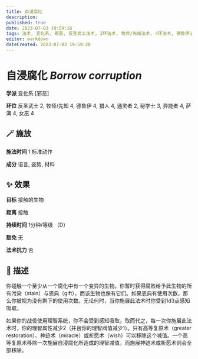 ```yaml
---
title: 自浸腐化
description: 
published: true
date: 2023-07-03 19:59:28
tags: 法术, 变化系, 邪恶, 反圣武士法术, 2环法术, 牧师/先知法术, 4环法术, 德鲁伊法术, 猎人法术, 通灵者法术, 秘学士法术, 3环法术, 异能者法术, 萨满法术, 女巫法术
editor: markdown
dateCreated: 2023-07-03 19:59:28
---
```


# **自浸腐化** *Borrow corruption*

**学派** 变化系 \[邪恶\] 

**环位** 反圣武士 2, 牧师/先知 4, 德鲁伊 4, 猎人 4, 通灵者 2, 秘学士 3, 异能者 4, 萨满 4, 女巫 4

## 🪄 施放

**施法时间** 1 标准动作

**成分** 语言, 姿势, 材料

## ✨ 效果 

**目标** 接触的生物 

**距离** 接触  

**持续时间** 1分钟/等级 （D） 

**豁免** 无

**法术抗力** 否

## 📖 描述

你碰触一个至少从一个腐化中有一个变异的生物。你暂时获得腐败给予此生物的所有污染（stain）与恩典（gift），而该生物也保有它们。如果恩典有使用次数，那么你被视为没有剩下的使用次数。无论何时，当你施展此法术时你受到1d3点感知吸取。

如果你的战役使用理智系统，你不会受到感知吸取，取而代之，每一次你施展此法术时，你的理智属性减少2（并且你的理智阀值减少1）。只有高等复原术（greater restoration）、神迹术（miracle）或祈愿术（wish）可以移除这个减值。一个高等复原术移除一次施展自浸腐化所造成的理智减值，而施展神迹术或祈愿术则会全部移除。
    